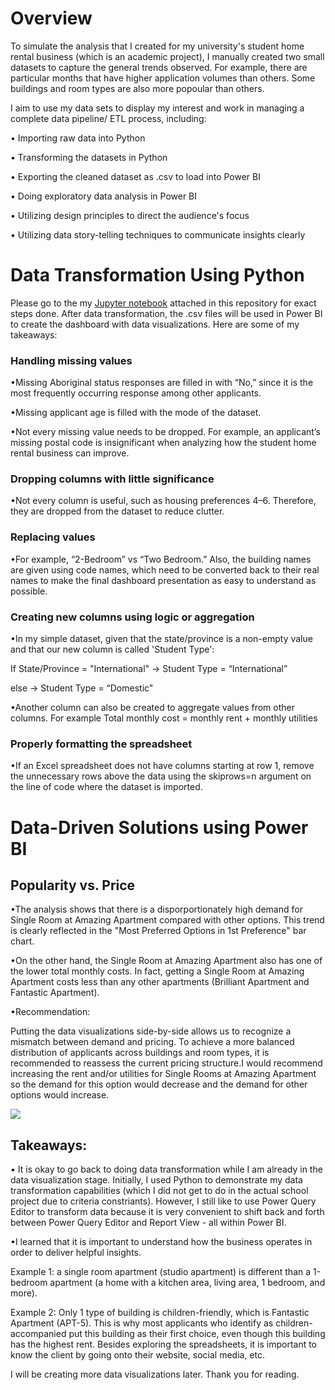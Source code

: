 <h1>Overview</h1>
To simulate the analysis that I created for my university's student home rental business (which is an academic project), I manually created two small datasets to capture the general trends observed. For example, there are particular months that have higher application volumes than others. Some buildings and room types are also more popoular than others.

I aim to use my data sets to display my interest and work in managing a complete data pipeline/ ETL process, including:

• Importing raw data into Python

• Transforming the datasets in Python

• Exporting the cleaned dataset as .csv to load into Power BI

• Doing exploratory data analysis in Power BI

• Utilizing design principles to direct the audience's focus

• Utilizing data story-telling techniques to communicate insights clearly


<h1>Data Transformation Using Python</h1>
Please go to the my <a href="https://github.com/w7978708wen/Student-Home-Rental-Analysis/blob/main/Python_data_analysis.ipynb">Jupyter notebook</a> attached in this repository for exact steps done. After data transformation, the .csv files will be used in Power BI to create the dashboard with data visualizations. Here are some of my takeaways:

<h3>Handling missing values</h3>

•Missing Aboriginal status responses are filled in with “No,” since it is the most frequently occurring response among other applicants.

•Missing applicant age is filled with the mode of the dataset.

•Not every missing value needs to be dropped. For example, an applicant’s missing postal code is insignificant when analyzing how the student home rental business can improve.

<h3>Dropping columns with little significance</h3>

•Not every column is useful, such as housing preferences 4–6. Therefore, they are dropped from the dataset to reduce clutter. 

<h3>Replacing values</h3>

•For example, “2-Bedroom” vs “Two Bedroom.” Also, the building names are given using code names, which need to be converted back to their real names to make the final dashboard presentation as easy to understand as possible.

<h3>Creating new columns using logic or aggregation</h3>

•In my simple dataset, given that the state/province is a non-empty value and that our new column is called 'Student Type':

If State/Province = "International" → Student Type = “International”

else → Student Type = “Domestic"

•Another column can also be created to aggregate values from other columns. For example Total monthly cost = monthly rent + monthly utilities

<h3>Properly formatting the spreadsheet</h3>

•If an Excel spreadsheet does not have columns starting at row 1, remove the unnecessary rows above the data using the skiprows=n argument on the line of code where the dataset is imported.

<h1>Data-Driven Solutions using Power BI</h1>

<h2>Popularity vs. Price </h2>

•The analysis shows that there is a disporportionately high demand for Single Room at Amazing Apartment compared with other options. This trend is clearly reflected in the "Most Preferred Options in 1st Preference" bar chart. 

•On the other hand, the Single Room at Amazing Apartment also has one of the lower total monthly costs. In fact, getting a Single Room at Amazing Apartment costs less than any other apartments (Brilliant Apartment and Fantastic Apartment). 

•Recommendation: 

Putting the data visualizations side-by-side allows us to recognize a mismatch between demand and pricing. To achieve a more balanced distribution of applicants across buildings and room types, it is recommended to reassess the current pricing structure.I would recommend increasing the rent and/or utilities for Single Rooms at Amazing Apartment so the demand for this option would decrease and the demand for other options would increase.


<img src="https://github.com/w7978708wen/Student-Home-Rental-Analysis/blob/main/PowerBI%20Data%20Visualizations/Popularity%20vs.%20Price%20Data%20Visualization%201.png?raw=true">

<h2>Takeaways:</h2>

• It is okay to go back to doing data transformation while I am already in the data visualization stage. Initially, I used Python to demonstrate my data transformation capabilities (which I did not get to do in the actual school project due to criteria constriants). However, I still like to use Power Query Editor to transform data because it is very convenient to shift back and forth between Power Query Editor and Report View - all within Power BI.

•I learned that it is important to understand how the business operates in order to deliver helpful insights. 

Example 1: a single room apartment (studio apartment) is different than a 1-bedroom apartment (a home with a kitchen area, living area, 1 bedroom, and more).

Example 2: Only 1 type of building is children-friendly, which is Fantastic Apartment (APT-5). This is why most applicants who identify as children-accompanied put this building as their first choice, even though this building has the highest rent. Besides exploring the spreadsheets, it is important to know the client by going onto their website, social media, etc.


I will be creating more data visualizations later. Thank you for reading.







